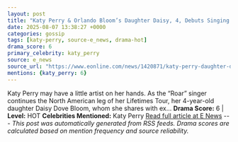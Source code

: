 ```yaml
---
layout: post
title: "Katy Perry & Orlando Bloom’s Daughter Daisy, 4, Debuts Singing Skills"
date: 2025-08-07 13:38:27 +0000
categories: gossip
tags: [katy-perry, source-e_news, drama-hot]
drama_score: 6
primary_celebrity: katy_perry
source: e_news
source_url: "https://www.eonline.com/news/1420871/katy-perry-daughter-daisy-singing-video?cmpid=rss-syndicate-genericrss-us-top_stories"
mentions: {katy_perry: 6}
---
```


Katy Perry may have a little artist on her hands. As the “Roar” singer continues the North American leg of her Lifetimes Tour, her 4-year-old daughter Daisy Dove Bloom, whom she shares with ex... **Drama Score:** 6 | **Level:** HOT **Celebrities Mentioned:** Katy Perry [Read full article at E News](https://www.eonline.com/news/1420871/katy-perry-daughter-daisy-singing-video?cmpid=rss-syndicate-genericrss-us-top_stories) --- *This post was automatically generated from RSS feeds. Drama scores are calculated based on mention frequency and source reliability.*